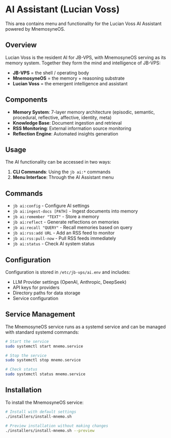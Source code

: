 # AI Assistant (Lucian Voss)

This area contains menu and functionality for the Lucian Voss AI Assistant powered by MnemosyneOS.

## Overview

Lucian Voss is the resident AI for JB-VPS, with MnemosyneOS serving as its memory system. Together they form the mind and intelligence of JB-VPS:

- **JB-VPS** = the shell / operating body
- **MnemosyneOS** = the memory + reasoning substrate
- **Lucian Voss** = the emergent intelligence and assistant

## Components

- **Memory System**: 7-layer memory architecture (episodic, semantic, procedural, reflective, affective, identity, meta)
- **Knowledge Base**: Document ingestion and retrieval
- **RSS Monitoring**: External information source monitoring
- **Reflection Engine**: Automated insights generation

## Usage

The AI functionality can be accessed in two ways:

1. **CLI Commands**: Using the `jb ai:*` commands
2. **Menu Interface**: Through the AI Assistant menu

## Commands

- `jb ai:config` - Configure AI settings
- `jb ai:ingest-docs [PATH]` - Ingest documents into memory
- `jb ai:remember "TEXT"` - Store a memory
- `jb ai:reflect` - Generate reflections on memories
- `jb ai:recall "QUERY"` - Recall memories based on query
- `jb ai:rss:add URL` - Add an RSS feed to monitor
- `jb ai:rss:pull-now` - Pull RSS feeds immediately
- `jb ai:status` - Check AI system status

## Configuration

Configuration is stored in `/etc/jb-vps/ai.env` and includes:

- LLM Provider settings (OpenAI, Anthropic, DeepSeek)
- API keys for providers
- Directory paths for data storage
- Service configuration

## Service Management

The MnemosyneOS service runs as a systemd service and can be managed with standard systemd commands:

```bash
# Start the service
sudo systemctl start mnemo.service

# Stop the service
sudo systemctl stop mnemo.service

# Check status
sudo systemctl status mnemo.service
```

## Installation

To install the MnemosyneOS service:

```bash
# Install with default settings
./installers/install-mnemo.sh

# Preview installation without making changes
./installers/install-mnemo.sh --preview
```
